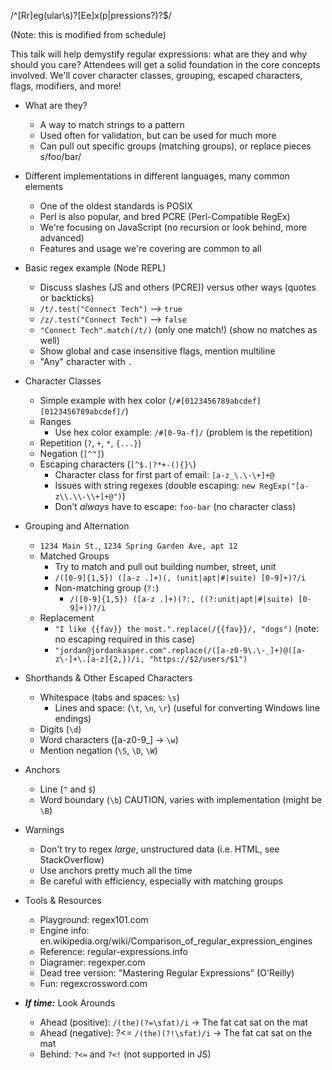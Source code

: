 
/^[Rr]eg(ular\s)?[Ee]x(p|pressions?)?$/

(Note: this is modified from schedule)

This talk will help demystify regular expressions: what are they and why should you care? Attendees will get a solid foundation in the core concepts involved. We'll cover character classes, grouping, escaped characters, flags, modifiers, and more!

* What are they?
  * A way to match strings to a pattern
  * Used often for validation, but can be used for much more
  * Can pull out specific groups (matching groups), or replace pieces s/foo/bar/

* Different implementations in different languages, many common elements
  * One of the oldest standards is POSIX
  * Perl is also popular, and bred PCRE (Perl-Compatible RegEx)
  * We're focusing on JavaScript (no recursion or look behind, more advanced)
  * Features and usage we're covering are common to all
* Basic regex example (Node REPL)
  * Discuss slashes (JS and others (PCRE)) versus other ways (quotes or backticks)
  * `/t/.test("Connect Tech")` --> `true`
  * `/z/.test("Connect Tech")` --> `false`
  * `"Connect Tech".match(/t/)` (only one match!) (show no matches as well)
  * Show global and case insensitive flags, mention multiline
  * "Any" character with `.`
* Character Classes
  * Simple example with hex color (`/#[0123456789abcdef][0123456789abcdef]/`)
  * Ranges
    * Use hex color example: `/#[0-9a-f]/` (problem is the repetition)
  * Repetition (`?`, `+`, `*`, `{...}`)
  * Negation (`[^"]`)
  * Escaping characters (`[^$.|?*+-(){}\`)
    * Character class for first part of email: `[a-z_\.\-\+]+@`
    * Issues with string regexes (double escaping: `new RegExp("[a-z\\.\\-\\+]+@")`)
    * Don't _always_ have to escape: `foo-bar` (no character class)
* Grouping and Alternation
  * `1234 Main St.`, `1234 Spring Garden Ave, apt 12`
  * Matched Groups
    * Try to match and pull out building number, street, unit
    * `/([0-9]{1,5}) ([a-z .]+)(, (unit|apt|#|suite) [0-9]+)?/i`
    * Non-matching group (`?:`)
      * `/([0-9]{1,5}) ([a-z .]+)(?:, ((?:unit|apt|#|suite) [0-9]+))?/i`
  * Replacement
    * `"I like {{fav}} the most.".replace(/{{fav}}/, "dogs")` (note: no escaping required in this case)
    * `"jordan@jordankasper.com".replace(/([a-z0-9\.\-_]+)@([a-z\-]+\.[a-z]{2,})/i, "https://$2/users/$1")`
* Shorthands & Other Escaped Characters
  * Whitespace (tabs and spaces: `\s`)
    * Lines and space: (`\t`, `\n`, `\r`) (useful for converting Windows line endings)
  * Digits (`\d`)
  * Word characters ([a-z0-9_] -> `\w`)
  * Mention negation (`\S`, `\D`, `\W`)
* Anchors
  * Line (`^` and `$`)
  * Word boundary (`\b`) CAUTION, varies with implementation (might be `\B`)

* Warnings
  * Don't try to regex _large_, unstructured data (i.e. HTML, see StackOverflow)
  * Use anchors pretty much all the time
  * Be careful with efficiency, especially with matching groups

* Tools & Resources
  * Playground: regex101.com
  * Engine info: en.wikipedia.org/wiki/Comparison_of_regular_expression_engines
  * Reference: regular-expressions.info
  * Diagramer: regexper.com
  * Dead tree version: "Mastering Regular Expressions" (O'Reilly)
  * Fun: regexcrossword.com

* **_If time:_** Look Arounds
  * Ahead (positive): `/(the)(?=\sfat)/i` -> The fat cat sat on the mat
  * Ahead (negative): ?<= `/(the)(?!\sfat)/i` -> The fat cat sat on the mat
  * Behind: `?<=` and `?<!` (not supported in JS)
